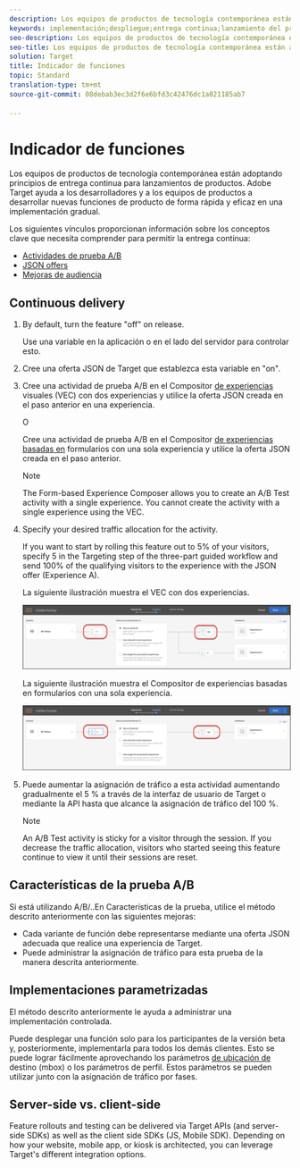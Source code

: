 ```yaml
---
description: Los equipos de productos de tecnología contemporánea están adoptando principios de entrega continua para lanzamientos de productos. Target ayuda a los desarrolladores y a los equipos de productos a desarrollar nuevas capacidades de productos de forma rápida y eficaz.
keywords: implementación;despliegue;entrega continua;lanzamiento del producto;implementación gradual
seo-description: Los equipos de productos de tecnología contemporánea están adoptando principios de entrega continua para lanzamientos de productos. Adobe Target ayuda a los desarrolladores y a los equipos de productos a desarrollar nuevas funciones de producto de forma rápida y eficaz en una implementación gradual.
seo-title: Los equipos de productos de tecnología contemporánea están adoptando principios de entrega continua para lanzamientos de productos. Adobe Target ayuda a los desarrolladores y a los equipos de productos a desarrollar nuevas funciones de producto de forma rápida y eficaz.
solution: Target
title: Indicador de funciones
topic: Standard
translation-type: tm+mt
source-git-commit: 08debab3ec3d2f6e6bfd3c42476dc1a021185ab7

---
```



# Indicador de funciones

Los equipos de productos de tecnología contemporánea están adoptando principios de entrega continua para lanzamientos de productos. Adobe Target ayuda a los desarrolladores y a los equipos de productos a desarrollar nuevas funciones de producto de forma rápida y eficaz en una implementación gradual.

Los siguientes vínculos proporcionan información sobre los conceptos clave que necesita comprender para permitir la entrega continua:

* [Actividades de prueba A/B](/help/c-activities/t-test-ab/test-ab.md)
* [JSON offers](/help/c-experiences/c-manage-content/create-json-offer.md)
* [Mejoras de audiencia](/help/c-target/c-audiences/creating-a-profile-attribute-comparison-audience.md)

## Continuous delivery

1. By default, turn the feature "off" on release.

   Use una variable en la aplicación o en el lado del servidor para controlar esto.

1. Cree una oferta JSON de Target que establezca esta variable en "on".

1. Cree una actividad de prueba A/B en el Compositor [de experiencias](/help/c-experiences/c-visual-experience-composer/visual-experience-composer.md) visuales (VEC) con dos experiencias y utilice la oferta JSON creada en el paso anterior en una experiencia.

   O

   Cree una actividad de prueba A/B en el Compositor [de experiencias basadas en](/help/c-experiences/form-experience-composer.md) formularios con una sola experiencia y utilice la oferta JSON creada en el paso anterior.

   >[!NOTE]
   >
   >The Form-based Experience Composer allows you to create an A/B Test activity with a single experience. You cannot create the activity with a single experience using the VEC.

1. Specify your desired traffic allocation for the activity.

   If you want to start by rolling this feature out to 5% of your visitors, specify 5 in the Targeting step of the three-part guided workflow and send 100% of the qualifying visitors to the experience with the JSON offer (Experience A).

   La siguiente ilustración muestra el VEC con dos experiencias.

   ![Asignación de tráfico para el marcado de funciones en el VEC](/help/c-implementing-target/c-api-and-sdk-overview/assets/feature-flagging.png)

   La siguiente ilustración muestra el Compositor de experiencias basadas en formularios con una sola experiencia.

   ![Traffic allocation for feature flagging in the Form-based Experience Composer](/help/c-implementing-target/c-api-and-sdk-overview/assets/feature-flagging-form.png)

1. Puede aumentar la asignación de tráfico a esta actividad aumentando gradualmente el 5 % a través de la interfaz de usuario de Target o mediante la API hasta que alcance la asignación de tráfico del 100 %.

   >[!NOTE]
   >
   >An A/B Test activity is sticky for a visitor through the session. If you decrease the traffic allocation, visitors who started seeing this feature continue to view it until their sessions are reset.

## Características de la prueba A/B

Si está utilizando A/B/..En Características de la prueba, utilice el método descrito anteriormente con las siguientes mejoras:

* Cada variante de función debe representarse mediante una oferta JSON adecuada que realice una experiencia de Target.
* Puede administrar la asignación de tráfico para esta prueba de la manera descrita anteriormente.

## Implementaciones parametrizadas

El método descrito anteriormente le ayuda a administrar una implementación controlada.

Puede desplegar una función solo para los participantes de la versión beta y, posteriormente, implementarla para todos los demás clientes. Esto se puede lograr fácilmente aprovechando los parámetros [de ubicación de](/help/c-target/c-audiences/c-target-rules/custom-parameters.md) destino (mbox) o los parámetros [](/help/c-target/c-audiences/c-target-rules/visitor-profile.md)de perfil. Estos parámetros se pueden utilizar junto con la asignación de tráfico por fases.

## Server-side vs. client-side

Feature rollouts and testing can be delivered via Target APIs (and server-side SDKs) as well as the client side SDKs (JS, Mobile SDK). [](/help/c-implementing-target/c-api-and-sdk-overview/api-and-sdk-overview.md) Depending on how your website, mobile app, or kiosk is architected, you can leverage Target's different integration options.
